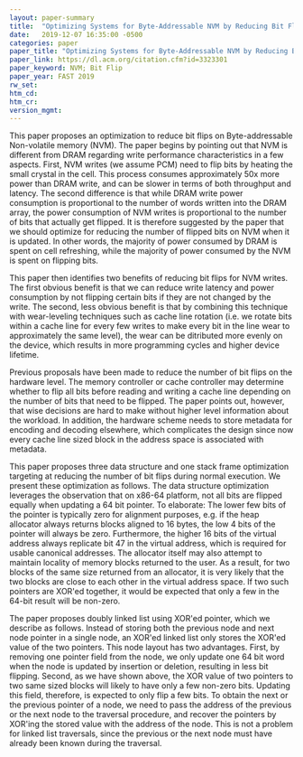 ```yaml
---
layout: paper-summary
title:  "Optimizing Systems for Byte-Addressable NVM by Reducing Bit Flipping"
date:   2019-12-07 16:35:00 -0500
categories: paper
paper_title: "Optimizing Systems for Byte-Addressable NVM by Reducing Bit Flipping"
paper_link: https://dl.acm.org/citation.cfm?id=3323301
paper_keyword: NVM; Bit Flip
paper_year: FAST 2019
rw_set:
htm_cd:
htm_cr:
version_mgmt:
---
```


This paper proposes an optimization to reduce bit flips on Byte-addressable Non-volatile memory (NVM). The paper begins by
pointing out that NVM is different from DRAM regarding write performance characteristics in a few aspects. First, NVM writes 
(we assume PCM) need to flip bits by heating the small crystal in the cell. This process consumes approximately 50x more 
power than DRAM write, and can be slower in terms of both throughput and latency. The second difference is that while 
DRAM write power consumption is proportional to the number of words written into the DRAM array, the power consumption of 
NVM writes is proportional to the number of bits that actually get flipped. It is therefore suggested by the paper that we 
should optimize for reducing the number of flipped bits on NVM when it is updated. In other words, the majority of power
consumed by DRAM is spent on cell refreshing, while the majority of power consumed by the NVM is spent on flipping bits.

This paper then identifies two benefits of reducing bit flips for NVM writes. The first obvious benefit is that we can 
reduce write latency and power consumption by not flipping certain bits if they are not changed by the write. The second,
less obvious benefit is that by combining this technique with wear-leveling techniques such as cache line rotation (i.e.
we rotate bits within a cache line for every few writes to make every bit in the line wear to approximately the same level), 
the wear can be ditributed more evenly on the device, which results in more programming cycles and higher device lifetime.

Previous proposals have been made to reduce the number of bit flips on the hardware level. The memory controller or cache
controller may determine whether to flip all bits before reading and writing a cache line depending on the number of bits
that need to be flipped. The paper points out, however, that wise decisions are hard to make without higher level information
about the workload. In addition, the hardware scheme needs to store metadata for encoding and decoding elsewhere, which 
complicates the design since now every cache line sized block in the address space is associated with metadata.

This paper proposes three data structure and one stack frame optimization targeting at reducing the number of bit flips
during normal execution. We present these optimization as follows. The data structure optimization leverages the observation
that on x86-64 platform, not all bits are flipped equally when updating a 64 bit pointer. To elaborate: The lower few bits
of the pointer is typically zero for alignment purposes, e.g. if the heap allocator always returns blocks aligned to 16 bytes,
the low 4 bits of the pointer will always be zero. Furthermore, the higher 16 bits of the virtual address always replicate 
bit 47 in the virtual address, which is required for usable canonical addresses. The allocator itself may also attempt
to maintain locality of memory blocks returned to the user. As a result, for two blocks of the same size returned from 
an allocator, it is very likely that the two blocks are close to each other in the virtual address space. If two such
pointers are XOR'ed together, it would be expected that only a few in the 64-bit result will be non-zero. 

The paper proposes doubly linked list using XOR'ed pointer, which we describe as follows. Instead of storing both the 
previous node and next node pointer in a single node, an XOR'ed linked list only stores the XOR'ed value of the two pointers.
This node layout has two advantages. First, by removing one pointer field from the node, we only update one 64 bit word
when the node is updated by insertion or deletion, resulting in less bit flipping. Second, as we have shown above, the XOR
value of two pointers to two same sized blocks will likely to have only a few non-zero bits. Updating this field, therefore, 
is expected to only flip a few bits. To obtain the next or the previous pointer of a node, we need to pass the address
of the previous or the next node to the traversal procedure, and recover the pointers by XOR'ing the stored value with
the address of the node. This is not a problem for linked list traversals, since the previous or the next node must have 
already been known during the traversal.
